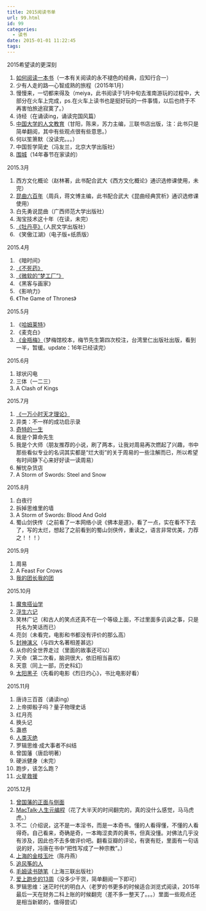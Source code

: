 ```yaml
---
title: 2015阅读书单
url: 99.html
id: 99
categories:
  - 读书
date: 2015-01-01 11:22:45
tags:
---
```


2015希望读的更深刻

1.  [如何阅读一本书](http://www.wangmingkuo.cn/reading/%e3%80%8a%e5%a6%82%e4%bd%95%e9%98%85%e8%af%bb%e4%b8%80%e6%9c%ac%e4%b9%a6%e3%80%8b%e8%af%bb%e4%b9%a6%e7%ac%94%e8%ae%b0/ "《如何阅读一本书》读书笔记")（一本有关阅读的永不褪色的经典，应知行合一）
2.  少有人走的路—心智成熟的旅程（2015年1月）
3.  慢慢来，一切都来得及（meiya，此书阅读于1月中旬去淮南游玩的过程中，大部分在火车上完成，ps.在火车上读书也是挺好玩的一件事情，以后也终于不再害怕旅途寂寞了。）
4.  诗经（在诵读ing，诵读完国风篇）
5.  [中国大学的人文教育](http://www.wangmingkuo.cn/reading/%e3%80%8a%e4%b8%ad%e5%9b%bd%e5%a4%a7%e5%ad%a6%e7%9a%84%e4%ba%ba%e6%96%87%e6%95%99%e8%82%b2%e3%80%8b%e8%af%bb%e4%b9%a6%e7%ac%94%e8%ae%b0/ "《中国大学的人文教育》读书笔记")（甘阳，陈来，苏力主编，三联书店出版，注：此书只是简单翻阅，其中有些观点很有些意思。）
6.  何以笙箫默（没读完。。。）
7.  中国哲学简史（冯友兰，北京大学出版社）
8.  [围城](http://www.wangmingkuo.cn/reading/%e3%80%8a%e5%9b%b4%e5%9f%8e%e3%80%8b%e8%af%bb%e5%90%8e%e6%84%9f/ "《围城》读后感")（14年春节在家读的）

2015.3月

1.  西方文化概论（赵林著，此书配合武大《西方文化概论》通识选修课使用，未完）
2.  [昆曲六百年](http://www.wangmingkuo.cn/reading/%e3%80%8a%e6%98%86%e6%9b%b2%e5%85%ad%e7%99%be%e5%b9%b4%e3%80%8b%e9%87%87%e6%92%b7/ "《昆曲六百年》采撷")（周兵，蒋文博主编，此书配合武大《昆曲经典赏析》通识选修课使用）
3.  白先勇说昆曲（广西师范大学出版社）
4.  淘宝技术这十年（在读，未完）
5.  [《牡丹亭》](http://www.wangmingkuo.cn/reading/%e3%80%8a%e7%89%a1%e4%b8%b9%e4%ba%ad%e3%80%8b%e8%af%bb%e5%90%8e%e8%ae%b0/)（人民文学出版社）
6.  《笑傲江湖》（电子版+纸质版）

2015.4月

1.  《暗时间》
2.  [《不死药》](http://www.wangmingkuo.cn/reading/%e3%80%8a%e4%b8%8d%e6%ad%bb%e8%8d%af%e3%80%8b%e8%af%bb%e4%b9%a6%e7%ac%94%e8%ae%b0/ "《不死药》读书笔记")
3.  [《微软的“梦工厂”》](http://www.wangmingkuo.cn/reading/%e3%80%8a%e5%be%ae%e8%bd%af%e7%9a%84%e6%a2%a6%e5%b7%a5%e5%8e%82%e3%80%8b%e8%af%bb%e4%b9%a6%e7%ac%94%e8%ae%b0/)
4.  《黑客与画家》
5.  《影响力》
6.  《The Game of Thrones》

2015.5月

1.  《[哈姆莱特](http://www.wangmingkuo.cn/reading/%e5%93%88%e5%a7%86%e8%8e%b1%e7%89%b9/)》
2.  《麦克白》
3.  [《金瓶梅》](http://www.wangmingkuo.com/reading/%e5%88%9d%e8%af%bb%e9%87%91%e7%93%b6%e6%a2%85/)（梦梅馆校本，梅节先生第四次校注，台湾里仁出版社出版，看到一半，暂缓。update：16年已经读完）

2015.6月

1.  球状闪电
2.  三体（一二三）
3.  A Clash of Kings

2015.7月

1.  [《一万小时天才理论》](http://www.wangmingkuo.com/reading/%e4%b8%80%e4%b8%87%e5%b0%8f%e6%97%b6%e5%a4%a9%e6%89%8d%e7%90%86%e8%ae%ba/)
2.  异类：不一样的成功启示录
3.  [奇特的一生](http://www.wangmingkuo.com/reading/%e5%a5%87%e7%89%b9%e7%9a%84%e4%b8%80%e7%94%9f/)
4.  我是个算命先生
5.  我是个大师（朋友推荐的小说，刷了两本，让我对周易再次燃起了兴趣，书中那些看似专业的名词其实都是“烂大街”的关于周易的一些注解而已，所以希望有时间静下心来好好读一读周易）
6.  解忧杂货店
7.  A Storm of Swords: Steel and Snow

2015.8月

1.  白夜行
2.  拆掉思维里的墙
3.  A Storm of Swords: Blood And Gold
4.  蜀山剑侠传（之前看了一本网络小说《佛本是道》，看了一点，实在看不下去了，写的太烂，想起了之前看到的蜀山剑侠传，重读之，语言非常优美，力荐之！！！）

2015.9月

1.  周易
2.  A Feast For Crows
3.  [我的团长我的团](http://www.wangmingkuo.com/reading/%e6%88%91%e7%9a%84%e5%9b%a2%e9%95%bf%e6%88%91%e7%9a%84%e5%9b%a2/)

2015.10月

1.  [魔鬼搭讪学](http://www.wangmingkuo.com/reading/%e9%ad%94%e9%ac%bc%e6%90%ad%e8%ae%aa%e5%ad%a6/)
2.  [浮生六记](http://www.wangmingkuo.com/reading/%e6%b5%ae%e7%94%9f%e5%85%ad%e8%ae%b0/)
3.  笑林广记（和古人的笑点还真不在一个等级上面，不过里面多讥讽之事，只是托名为笑话而已）
4.  亮剑（未看完，电影和书都没有评价的那么高）
5.  [封神演义](http://www.wangmingkuo.com/reading/%e5%b0%81%e7%a5%9e%e6%bc%94%e4%b9%89/)（与四大名著相差甚远）
6.  从你的全世界走过（里面的故事还可以）
7.  天命（第二次看，脑洞很大，依旧相当喜欢）
8.  天意（同上一部，历史科幻）
9.  [太阳黑子](http://www.wangmingkuo.com/reading/%e7%83%88%e6%97%a5%e7%81%bc%e5%bf%83%e5%a4%aa%e9%98%b3%e9%bb%91%e5%ad%90/)（先看的电影《烈日灼心》，书比电影好看）

2015.11月

1.  唐诗三百首（诵读ing）
2.  上帝掷骰子吗？量子物理史话
3.  红月亮
4.  换头记
5.  蛊惑
6.  [人类灭绝](http://www.wangmingkuo.com/reading/%e4%ba%ba%e7%b1%bb%e7%81%ad%e7%bb%9d/)
7.  罗辑思维·成大事者不纠结
8.  曾国藩（唐启明著）
9.  硬派健身（未完）
10.  跑步，该怎么跑？
11.  [火星救援](http://www.wangmingkuo.com/reading/%e7%81%ab%e6%98%9f%e6%95%91%e6%8f%b4/)

2015.12月

1.  [曾国藩的正面与侧面](http://www.wangmingkuo.com/reading/%e6%9b%be%e5%9b%bd%e8%97%a9%e7%9a%84%e6%ad%a3%e9%9d%a2%e4%b8%8e%e4%be%a7%e9%9d%a2/)
2.  [MacTalk·人生元编程](http://www.wangmingkuo.com/reading/mactalk-%e4%ba%ba%e7%94%9f%e5%85%83%e7%bc%96%e7%a8%8b/)（花了大半天的时间翻完的，真的没什么感觉，马马虎虎。）
3.  不二（介绍说，这不是一本淫书，而是一本奇书。懂的人看得懂，不懂的人看得奇。自己看来，奇确是奇，一本晦涩卖弄的黄书，但真没懂。对佛法几乎没有涉及，因此也不去多做评价吧。翻看豆瓣的评论，有褒有贬，里面有一句话说的好，冯唐在书中“把性写成了一种宗教”。）
4.  [上海的金枝玉叶](http://www.wangmingkuo.com/reading/%e4%b8%8a%e6%b5%b7%e7%9a%84%e9%87%91%e6%9e%9d%e7%8e%89%e5%8f%b6/)（陈丹燕）
5.  [追风筝的人](http://www.wangmingkuo.com/reading/%e8%bf%bd%e9%a3%8e%e7%ad%9d%e7%9a%84%e4%ba%ba/)
6.  [毛姆读书随笔](http://www.wangmingkuo.com/reading/%e6%af%9b%e5%a7%86%e8%af%bb%e4%b9%a6%e9%9a%8f%e7%ac%94/)（上海三联出版社）
7.  [爱上跑步的13周](http://www.wangmingkuo.com/reading/%e7%88%b1%e4%b8%8a%e8%b7%91%e6%ad%a5%e7%9a%8413%e5%91%a8/)（没多少干货，简单翻阅一下即可）
8.  罗辑思维：迷茫时代的明白人（老罗的书更多的时候适合浏览式阅读，2015年最后一天在财务二科上账的时候翻完（差不多一整天了。。。）里面一些观点还是相当新颖的，值得尝试）